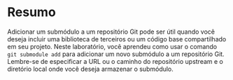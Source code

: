 # Resumo

Adicionar um submódulo a um repositório Git pode ser útil quando você deseja incluir uma biblioteca de terceiros ou um código base compartilhado em seu projeto. Neste laboratório, você aprendeu como usar o comando `git submodule add` para adicionar um novo submódulo a um repositório Git. Lembre-se de especificar a URL ou o caminho do repositório upstream e o diretório local onde você deseja armazenar o submódulo.
